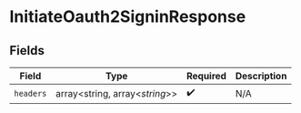 # InitiateOauth2SigninResponse


## Fields

| Field                          | Type                           | Required                       | Description                    |
| ------------------------------ | ------------------------------ | ------------------------------ | ------------------------------ |
| `headers`                      | array<string, array<*string*>> | :heavy_check_mark:             | N/A                            |